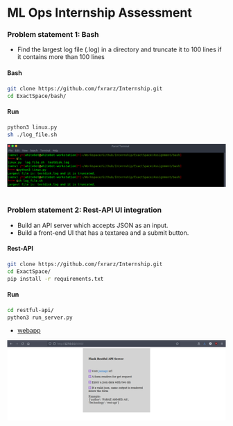 # ML Ops Internship Assessment



### Problem statement 1: Bash

- Find the largest log file (.log) in a directory and truncate it to 100 lines if it contains more than 100 lines

#### Bash
```bash
git clone https://github.com/fxrarz/Internship.git
cd ExactSpace/bash/
```

#### Run
```bash
python3 linux.py
sh ./log_file.sh
```

<div align="center">
 <img src="./Asset/banner1.png" />
</div>

<br>

### Problem statement 2: Rest-API UI integration

- Build an API server which accepts JSON as an input.
- Build a front-end UI that has a textarea and a submit button.

#### Rest-API
```bash
git clone https://github.com/fxrarz/Internship.git
cd ExactSpace/
pip install -r requirements.txt
```

#### Run
```bash
cd restful-api/
python3 run_server.py
```
- [webapp](http://127.0.0.1:5000) 

<div align="center">
 <img src="./Asset/banner2.png" />
</div>

